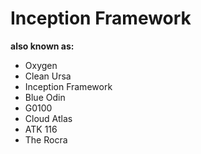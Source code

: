 # Inception Framework

**also known as:**
- Oxygen
- Clean Ursa
- Inception Framework
- Blue Odin
- G0100
- Cloud Atlas
- ATK 116
- The Rocra
